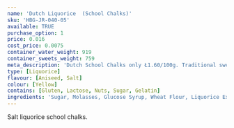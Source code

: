 ```yaml
---
name: 'Dutch Liquorice  (School Chalks)'
sku: 'HBG-JR-040-05'
available: TRUE
purchase_option: 1
price: 0.016
cost_price: 0.0075
container_water_weight: 919
container_sweets_weight: 759
meta_description: 'Dutch School Chalks only Ł1.60/100g. Traditional sweets and more at Humbugs Confectionery  Store. Specialists in satisfying your sweet tooth!'
type: [Liquorice]
flavour: [Aniseed, Salt]
colour: [Yellow]
contains: [Gluten, Lactose, Nuts, Sugar, Gelatin]
ingredients: 'Sugar, Molasses, Glucose Syrup, Wheat Flour, Liquorice Extract, Coco Fat, Ammonium Chloride, Stabiliser (E420), Vegetable Oil, Gelatine, Glazing Agent (E904), Colours (E171), Flavours. Contains Gluten.'
---
```

Salt liquorice school chalks.